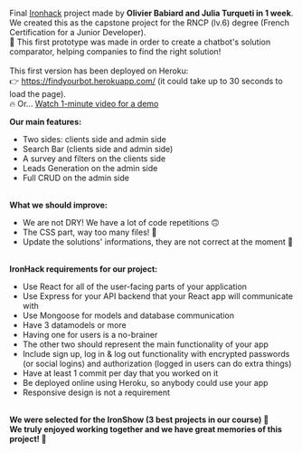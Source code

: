 Final <a href="https://www.ironhack.com/fr/developpement-web/paris">Ironhack</a> project made by <b>Olivier Babiard and Julia Turqueti in 1 week</b>.
<br>We created this as the capstone project for the RNCP (lv.6) degree (French Certification for a Junior Developer). 
<br>🤖 This first prototype was made in order to create a chatbot's solution comparator, helping companies to find the right solution!
<br>
<br>This first version has been deployed on Heroku: 
<br> 👉 https://findyourbot.herokuapp.com/ (it could take up to 30 seconds to load the page).
<br> 🔥 Or... <a href="https://www.loom.com/share/024c0676e38144148e70f753ea8cfb7c">Watch 1-minute video for a demo</a>

<b>Our main features:</b>
<ul>
<li>Two sides: clients side and admin side</li>
<li>Search Bar (clients side and admin side)</li>
<li>A survey and filters on the clients side</li>
<li>Leads Generation on the admin side</li>
<li>Full CRUD on the admin side</li>
</ul>
<br>
<b> What we should improve:</b> 
<ul>
<li> We are not DRY! We have a lot of code repetitions 🙃</li>
<li> The CSS part, way too many files! 🤯</li>
<li> Update the solutions' informations, they are not correct at the moment 🤫</li>
</ul>
<br>
<b>IronHack requirements for our project:</b>
<ul>
<li> Use React for all of the user-facing parts of your application </li>
<li> Use Express for your API backend that your React app will communicate with </li>
<li> Use Mongoose for models and database communication</li>
<li> Have 3 datamodels or more</li>
<li> Having one for users is a no-brainer</li>
<li> The other two should represent the main functionality of your app</li>
<li> Include sign up, log in & log out functionality with encrypted passwords (or social logins) and authorization (logged in users can do extra things)</li>
<li> Have at least 1 commit per day that you worked on it</li>
<li> Be deployed online using Heroku, so anybody could use your app</li>
<li> Responsive design is not a requirement</li>
</ul>
<b>
<br>We were selected for the IronShow (3 best projects in our course) 🥳
<br>We truly enjoyed working together and we have great memories of this project! 💟
</b>
